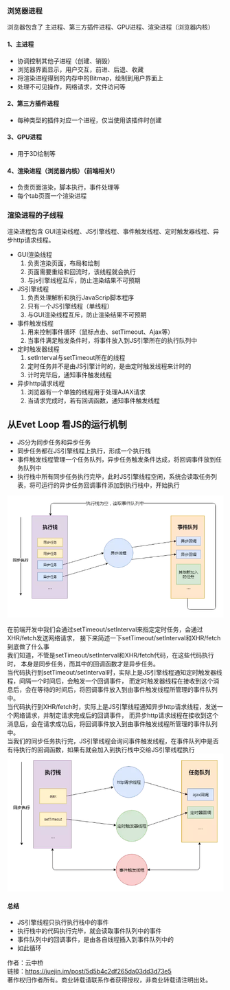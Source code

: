 ### 浏览器进程  
浏览器包含了 主进程、第三方插件进程、GPU进程、渲染进程（浏览器内核）  
#### 1、主进程  
* 协调控制其他子进程（创建、销毁）  
* 浏览器界面显示，用户交互，前进、后退、收藏
* 将渲染进程得到的内存中的Bitmap，绘制到用户界面上
* 处理不可见操作，网络请求，文件访问等  
#### 2、第三方插件进程  
* 每种类型的插件对应一个进程，仅当使用该插件时创建 
#### 3、GPU进程  
* 用于3D绘制等  
#### 4、渲染进程（浏览器内核）（前端相关!）  
* 负责页面渲染，脚本执行，事件处理等  
* 每个tab页面一个渲染进程  
  
  
### 渲染进程的子线程  
渲染进程包含 GUI渲染线程、JS引擎线程、事件触发线程、定时触发器线程、异步http请求线程。  
* GUI渲染线程  
  1. 负责渲染页面，布局和绘制  
  2. 页面需要重绘和回流时，该线程就会执行  
  3. 与js引擎线程互斥，防止渲染结果不可预期  
* JS引擎线程 
  1. 负责处理解析和执行JavaScrip脚本程序  
  2. 只有一个JS引擎线程（单线程） 
  3. 与GUI渲染线程互斥，防止渲染结果不可预期  
* 事件触发线程  
  1. 用来控制事件循环（鼠标点击、setTimeout、Ajax等）  
  2. 当事件满足触发条件时，将事件放入到JS引擎所在的执行队列中  
* 定时触发器线程  
  1. setInterval与setTimeout所在的线程  
  2. 定时任务并不是由JS引擎计时的，是由定时触发线程来计时的  
  3. 计时完毕后，通知事件触发线程 
* 异步http请求线程  
  1. 浏览器有一个单独的线程用于处理AJAX请求  
  2. 当请求完成时，若有回调函数，通知事件触发线程  
## 从Evet Loop 看JS的运行机制  
  * JS分为同步任务和异步任务  
  * 同步任务都在JS引擎线程上执行，形成一个执行栈  
  * 事件触发线程管理一个任务队列，异步任务触发条件达成，将回调事件放到任务队列中  
  * 执行栈中所有同步任务执行完毕，此时JS引擎线程空闲，系统会读取任务列表，将可运行的异步任务回调事件添加到执行栈中，开始执行  

![执行栈](./1.png)  

  在前端开发中我们会通过setTimeout/setInterval来指定定时任务，会通过XHR/fetch发送网络请求，
接下来简述一下setTimeout/setInterval和XHR/fetch到底做了什么事   
我们知道，不管是setTimeout/setInterval和XHR/fetch代码，在这些代码执行时，
本身是同步任务，而其中的回调函数才是异步任务。  
    当代码执行到setTimeout/setInterval时，实际上是JS引擎线程通知定时触发器线程，间隔一个时间后，会触发一个回调事件，
而定时触发器线程在接收到这个消息后，会在等待的时间后，将回调事件放入到由事件触发线程所管理的事件队列中。  
当代码执行到XHR/fetch时，实际上是JS引擎线程通知异步http请求线程，发送一个网络请求，并制定请求完成后的回调事件，
而异步http请求线程在接收到这个消息后，会在请求成功后，将回调事件放入到由事件触发线程所管理的事件队列中。  
    当我们的同步任务执行完，JS引擎线程会询问事件触发线程，在事件队列中是否有待执行的回调函数，如果有就会加入到执行栈中交给JS引擎线程执行  
![执行栈与任务队列](./2.png)  
#### 总结  
* JS引擎线程只执行执行栈中的事件 
* 执行栈中的代码执行完毕，就会读取事件队列中的事件 
* 事件队列中的回调事件，是由各自线程插入到事件队列中的  
* 如此循环  
 
作者：云中桥  
链接：https://juejin.im/post/5d5b4c2df265da03dd3d73e5  
著作权归作者所有。商业转载请联系作者获得授权，非商业转载请注明出处。